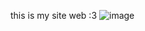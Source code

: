 this is my site web :3 
![image](https://github.com/user-attachments/assets/5e21d2c6-68fa-41e7-857d-ac64ec8a9473)
